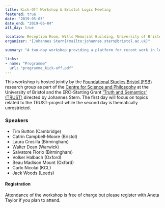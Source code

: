 ```yaml
---
title: Kick-Off Workshop & Bristol Logic Meeting
featured: true
date: "2019-05-03"
date_end: "2019-05-04"
all_day: true

location: Reception Room, Wills Memorial Building, University of Bristol
organizer: "[Johannes Stern](mailto:johannes.stern@bristol.ac.uk)"

summary: "A two-day workshop providing a platform for recent work in logic and philosophy of mathematics in the UK. "

links:
- name: "Programme"
  url: "programme_kick-off.pdf"
---
```



This workshop is hosted jointly by the [Foundational Studies Bristol (FSB)](http://www.bristol.ac.uk/philosophy/research/foundational-studies/) research group as part of the [Centre for Science and Philosophy](http://www.bristol.ac.uk/philosophy/research/csp/) at the University of Bristol and the ERC-Starting Grant ['Truth and Semantics' (TRUST)](/) directed by Johannes Stern.  The first day will focus on topics related to the TRUST-project while the second day is thematically unrestricted.

### Speakers
- Tim Button (Cambridge)
- Catrin Campbell-Moore (Bristol)
- Laura Crosilla (Birmingham)
- Walter Dean (Warwick)
- Salvatore Florio (Birmingham)
- Volker Halbach (Oxford)
- Beau Madison Mount (Oxford)
- Carlo Nicolai (KCL)
- Jack Woods (Leeds)

#### Registration
Attendance of the workshop is free of charge but please register with Aneta Taylor if you plan to attend.
